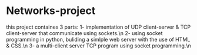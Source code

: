 # Networks-project
this project containes 3 parts:
1- implementation of UDP client-server & TCP client-server that communicate using sockets.\n
2- using socket programming in python, buliding a simlple web server with the use of HTML & CSS.\n
3- a multi-client server TCP program using socket programming.\n

